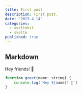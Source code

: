 ```yaml
---
title: First post
description: First post.
date: '2023-4-14'
categories:
  - sveltekit
  - svelte
published: true
---
```


## Markdown

Hey friends! 👋

```js
function greet(name: string) {
	console.log(`Hey ${name}! 👋`)
}
```

<style>
code{
    padding:20px;
    }
</style>